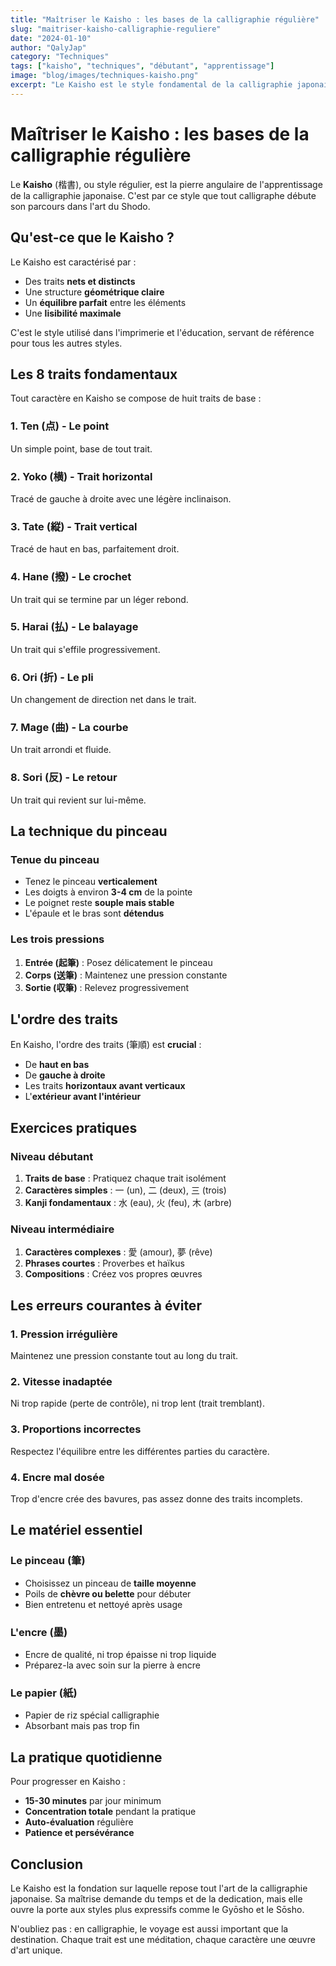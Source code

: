 ```yaml
---
title: "Maîtriser le Kaisho : les bases de la calligraphie régulière"
slug: "maitriser-kaisho-calligraphie-reguliere"
date: "2024-01-10"
author: "QalyJap"
category: "Techniques"
tags: ["kaisho", "techniques", "débutant", "apprentissage"]
image: "blog/images/techniques-kaisho.png"
excerpt: "Le Kaisho est le style fondamental de la calligraphie japonaise. Découvrez les techniques essentielles pour maîtriser ce style régulier et structuré."
---
```


# Maîtriser le Kaisho : les bases de la calligraphie régulière

Le **Kaisho** (楷書), ou style régulier, est la pierre angulaire de l'apprentissage de la calligraphie japonaise. C'est par ce style que tout calligraphe débute son parcours dans l'art du Shodo.

## Qu'est-ce que le Kaisho ?

Le Kaisho est caractérisé par :
- Des traits **nets et distincts**
- Une structure **géométrique claire**
- Un **équilibre parfait** entre les éléments
- Une **lisibilité maximale**

C'est le style utilisé dans l'imprimerie et l'éducation, servant de référence pour tous les autres styles.

## Les 8 traits fondamentaux

Tout caractère en Kaisho se compose de huit traits de base :

### 1. Ten (点) - Le point
Un simple point, base de tout trait.

### 2. Yoko (横) - Trait horizontal
Tracé de gauche à droite avec une légère inclinaison.

### 3. Tate (縦) - Trait vertical
Tracé de haut en bas, parfaitement droit.

### 4. Hane (撥) - Le crochet
Un trait qui se termine par un léger rebond.

### 5. Harai (払) - Le balayage
Un trait qui s'effile progressivement.

### 6. Ori (折) - Le pli
Un changement de direction net dans le trait.

### 7. Mage (曲) - La courbe
Un trait arrondi et fluide.

### 8. Sori (反) - Le retour
Un trait qui revient sur lui-même.

## La technique du pinceau

### Tenue du pinceau
- Tenez le pinceau **verticalement**
- Les doigts à environ **3-4 cm** de la pointe
- Le poignet reste **souple mais stable**
- L'épaule et le bras sont **détendus**

### Les trois pressions
1. **Entrée (起筆)** : Posez délicatement le pinceau
2. **Corps (送筆)** : Maintenez une pression constante
3. **Sortie (収筆)** : Relevez progressivement

## L'ordre des traits

En Kaisho, l'ordre des traits (筆順) est **crucial** :
- De **haut en bas**
- De **gauche à droite**
- Les traits **horizontaux avant verticaux**
- L'**extérieur avant l'intérieur**

## Exercices pratiques

### Niveau débutant
1. **Traits de base** : Pratiquez chaque trait isolément
2. **Caractères simples** : 一 (un), 二 (deux), 三 (trois)
3. **Kanji fondamentaux** : 水 (eau), 火 (feu), 木 (arbre)

### Niveau intermédiaire
1. **Caractères complexes** : 愛 (amour), 夢 (rêve)
2. **Phrases courtes** : Proverbes et haïkus
3. **Compositions** : Créez vos propres œuvres

## Les erreurs courantes à éviter

### 1. Pression irrégulière
Maintenez une pression constante tout au long du trait.

### 2. Vitesse inadaptée
Ni trop rapide (perte de contrôle), ni trop lent (trait tremblant).

### 3. Proportions incorrectes
Respectez l'équilibre entre les différentes parties du caractère.

### 4. Encre mal dosée
Trop d'encre crée des bavures, pas assez donne des traits incomplets.

## Le matériel essentiel

### Le pinceau (筆)
- Choisissez un pinceau de **taille moyenne**
- Poils de **chèvre ou belette** pour débuter
- Bien entretenu et nettoyé après usage

### L'encre (墨)
- Encre de qualité, ni trop épaisse ni trop liquide
- Préparez-la avec soin sur la pierre à encre

### Le papier (紙)
- Papier de riz spécial calligraphie
- Absorbant mais pas trop fin

## La pratique quotidienne

Pour progresser en Kaisho :
- **15-30 minutes** par jour minimum
- **Concentration totale** pendant la pratique
- **Auto-évaluation** régulière
- **Patience et persévérance**

## Conclusion

Le Kaisho est la fondation sur laquelle repose tout l'art de la calligraphie japonaise. Sa maîtrise demande du temps et de la dedication, mais elle ouvre la porte aux styles plus expressifs comme le Gyōsho et le Sōsho.

N'oubliez pas : en calligraphie, le voyage est aussi important que la destination. Chaque trait est une méditation, chaque caractère une œuvre d'art unique.